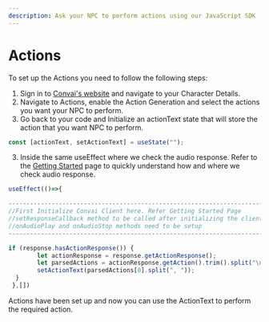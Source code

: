 ```yaml
---
description: Ask your NPC to perform actions using our JavaScript SDK
---
```


# Actions

To set up the Actions you need to follow the following steps:

1. Sign in to [Convai's website](https://convai.com/) and navigate to your Character Details.
2. Navigate to Actions, enable the Action Generation and select the actions you want your NPC to perform.
3. Go back to your code and Initialize an actionText state that will store the action that you want NPC to perform.

```javascript
const [actionText, setActionText] = useState("");
```

3. Inside the same useEffect where we check the audio response. Refer to the [Getting Started](getting-started.md) page to quickly understand how and where we check audio response.

```javascript
useEffect(()=>{

------------------------------------------------------------------------
//First Initialize Convai Client here. Refer Getting Started Page
//setResponseCallback method to be called after initializing the client
//onAudioPlay and onAudioStop methods need to be setup
------------------------------------------------------------------------

if (response.hasActionResponse()) {
        let actionResponse = response.getActionResponse();
        let parsedActions = actionResponse.getAction().trim().split("\n");
        setActionText(parsedActions[0].split(", "));
  }
 },[])
```

Actions have been set up and now you can use the ActionText to perform the required action.
